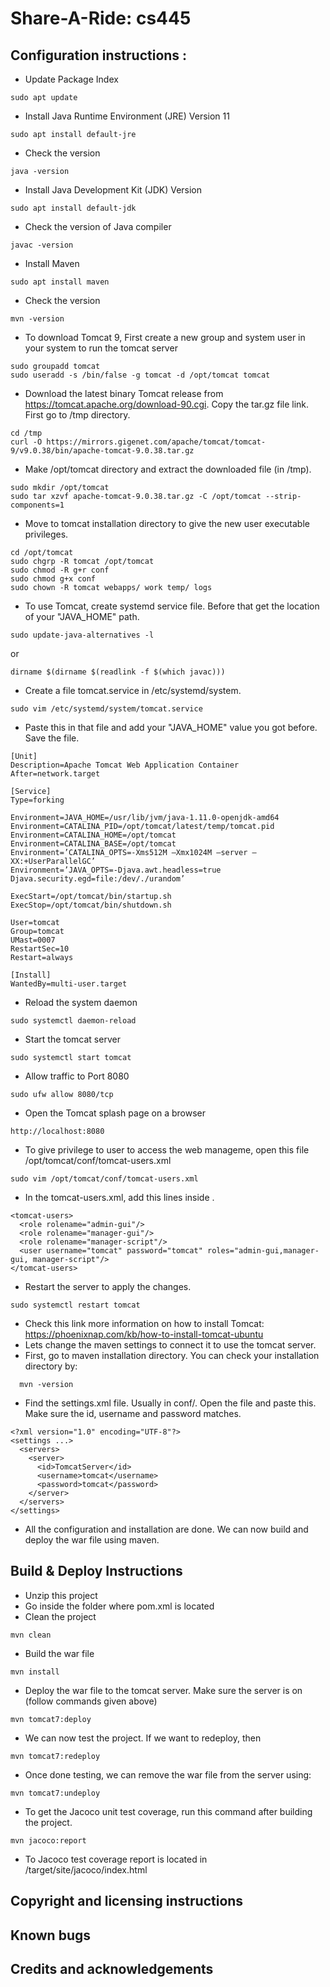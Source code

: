 # Share-A-Ride: cs445

## Configuration instructions :
* Update Package Index
```
sudo apt update
```
* Install Java Runtime Environment (JRE) Version 11
```
sudo apt install default-jre
```
* Check the version
```
java -version
```
* Install Java Development Kit (JDK) Version
```
sudo apt install default-jdk
```
* Check the version of Java compiler
```
javac -version
```
* Install Maven 
```
sudo apt install maven
```
* Check the version
```
mvn -version
```
* To download Tomcat 9, First create a new group and system user in your system to run the tomcat server
```
sudo groupadd tomcat
sudo useradd -s /bin/false -g tomcat -d /opt/tomcat tomcat
```
* Download the latest binary Tomcat release from https://tomcat.apache.org/download-90.cgi. Copy the tar.gz file link. First go to /tmp directory.
```
cd /tmp
curl -O https://mirrors.gigenet.com/apache/tomcat/tomcat-9/v9.0.38/bin/apache-tomcat-9.0.38.tar.gz
```
* Make /opt/tomcat directory and extract the downloaded file (in /tmp).
```
sudo mkdir /opt/tomcat
sudo tar xzvf apache-tomcat-9.0.38.tar.gz -C /opt/tomcat --strip-components=1
```
* Move to tomcat installation directory to give the new user executable privileges.
```
cd /opt/tomcat
sudo chgrp -R tomcat /opt/tomcat
sudo chmod -R g+r conf
sudo chmod g+x conf
sudo chown -R tomcat webapps/ work temp/ logs
```
* To use Tomcat, create systemd service file. Before that get the location of your "JAVA_HOME" path.
```
sudo update-java-alternatives -l
```
or
```
dirname $(dirname $(readlink -f $(which javac)))
```
* Create a file tomcat.service in /etc/systemd/system.
```
sudo vim /etc/systemd/system/tomcat.service
```
* Paste this in that file and add your "JAVA_HOME" value you got before. Save the file.
```
[Unit]
Description=Apache Tomcat Web Application Container
After=network.target

[Service]
Type=forking

Environment=JAVA_HOME=/usr/lib/jvm/java-1.11.0-openjdk-amd64
Environment=CATALINA_PID=/opt/tomcat/latest/temp/tomcat.pid
Environment=CATALINA_HOME=/opt/tomcat
Environment=CATALINA_BASE=/opt/tomcat
Environment=’CATALINA_OPTS=-Xms512M –Xmx1024M –server –XX:+UserParallelGC’
Environment=’JAVA_OPTS=-Djava.awt.headless=true Djava.security.egd=file:/dev/./urandom’

ExecStart=/opt/tomcat/bin/startup.sh
ExecStop=/opt/tomcat/bin/shutdown.sh

User=tomcat
Group=tomcat
UMast=0007
RestartSec=10
Restart=always

[Install]
WantedBy=multi-user.target
```
* Reload the system daemon
```
sudo systemctl daemon-reload
```
* Start the tomcat server
```
sudo systemctl start tomcat
```
* Allow traffic to Port 8080
```
sudo ufw allow 8080/tcp
```
* Open the Tomcat splash page on a browser
```
http://localhost:8080
```
* To give privilege to user to access the web manageme, open this file /opt/tomcat/conf/tomcat-users.xml
```
sudo vim /opt/tomcat/conf/tomcat-users.xml
```
* In the tomcat-users.xml, add this lines inside <tomcat-users>.
```
<tomcat-users>
  <role rolename="admin-gui"/>
  <role rolename="manager-gui"/>
  <role rolename="manager-script"/>
  <user username="tomcat" password="tomcat" roles="admin-gui,manager-gui, manager-script"/>
</tomcat-users>
```
* Restart the server to apply the changes.
```
sudo systemctl restart tomcat
```
* Check this link more information on how to install Tomcat: https://phoenixnap.com/kb/how-to-install-tomcat-ubuntu
* Lets change the maven settings to connect it to use the tomcat server. 
* First, go to maven installation directory. You can check your installation directory by:
```
  mvn -version
```
* Find the settings.xml file. Usually in conf/. Open the file and paste this. Make sure the id, username and password matches.
```
<?xml version="1.0" encoding="UTF-8"?>
<settings ...>
  <servers>
    <server>
      <id>TomcatServer</id>
      <username>tomcat</username>
      <password>tomcat</password>
    </server>
  </servers>
</settings>
```
* All the configuration and installation are done. We can now build and deploy the war file using maven.
  
## Build & Deploy Instructions
* Unzip this project
* Go inside the folder where pom.xml is located
* Clean the project
```
mvn clean
```
* Build the war file
```
mvn install
```
* Deploy the war file to the tomcat server. Make sure the server is on (follow commands given above)
```
mvn tomcat7:deploy
```
* We can now test the project. If we want to redeploy, then
```
mvn tomcat7:redeploy
```
* Once done testing, we can remove the war file from the server using:
```
mvn tomcat7:undeploy
```
* To get the Jacoco unit test coverage, run this command after building the project.
```
mvn jacoco:report
```
* To Jacoco test coverage report is located in /target/site/jacoco/index.html

## Copyright and licensing instructions
## Known bugs
## Credits and acknowledgements
